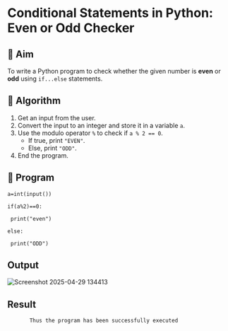 # Conditional Statements in Python: Even or Odd Checker

## 🎯 Aim
To write a Python program to check whether the given number is **even** or **odd** using `if...else` statements.

## 🧠 Algorithm
1. Get an input from the user.
2. Convert the input to an integer and store it in a variable `a`.
3. Use the modulo operator `%` to check if `a % 2 == 0`.
   - If true, print `"EVEN"`.
   - Else, print `"ODD"`.
4. End the program.

## 🧾 Program
```
a=int(input())

if(a%2)==0:

 print("even")

else:

 print("ODD")
```
       
 

## Output
![Screenshot 2025-04-29 134413](https://github.com/user-attachments/assets/dc471cef-bd55-4773-a529-ca58688303c7)

         



## Result
           Thus the program has been successfully executed 

